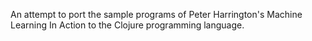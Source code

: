 An attempt to port the sample programs of Peter Harrington's Machine Learning In Action to the Clojure programming language.
